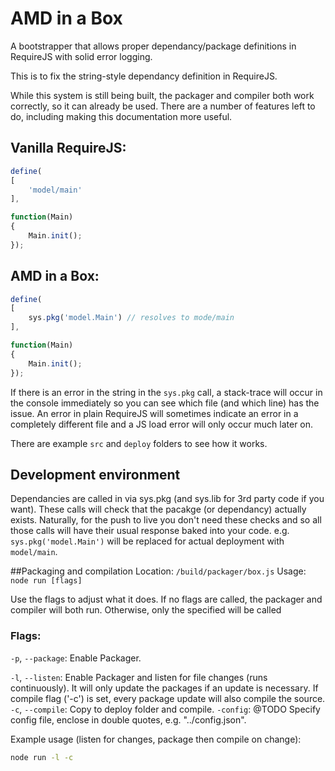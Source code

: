 # AMD in a Box
A bootstrapper that allows proper dependancy/package definitions in RequireJS with solid error logging.

This is to fix the string-style dependancy definition in RequireJS.

While this system is still being built, the packager and compiler both work correctly, so it can already be used. There are a number of features left to do, including making this documentation more useful.

## Vanilla RequireJS:
```javascript
define(
[
	'model/main'
],

function(Main) 
{
	Main.init();
});
```

## AMD in a Box:
```javascript
define(
[
	sys.pkg('model.Main') // resolves to mode/main
],

function(Main) 
{
	Main.init();
});
```

If there is an error in the string in the `sys.pkg` call, a stack-trace will occur in the console immediately so you can see which file (and which line) has the issue. An error in plain RequireJS will sometimes indicate an error in a completely different file and a JS load error will only occur much later on.

There are example `src` and `deploy` folders to see how it works.

## Development environment
Dependancies are called in via sys.pkg (and sys.lib for 3rd party code if you want). These calls will check that the pacakge (or dependancy) actually exists. Naturally, for the push to live you don't need these checks and so all those calls will have their usual response baked into your code.
e.g. `sys.pkg('model.Main')` will be replaced for actual deployment with `model/main`.

##Packaging and compilation
Location: `/build/packager/box.js`
Usage: `node run [flags]`

Use the flags to adjust what it does. 
If no flags are called, the packager and compiler will both run. Otherwise, only the specified will be called

### Flags:
`-p`, `--package`: Enable Packager.

`-l`, `--listen`: Enable Packager and listen for file changes (runs continuously). It will only update the packages if an update is necessary. If compile flag ('-c') is set, every package update will also compile the source.
`-c`, `--compile`: Copy to deploy folder and compile.
`-config`: @TODO Specify config file, enclose in double quotes, e.g. "../config.json".
	
Example usage (listen for changes, package then compile on change):

```bash
node run -l -c
```